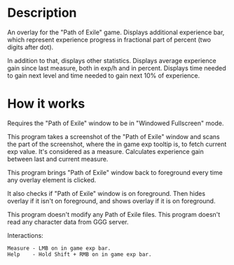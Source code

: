# Description
An overlay for the "Path of Exile" game. Displays additional experience bar, which represent experience progress in fractional part of percent (two digits after dot). 

In addition to that, displays other statistics.
Displays average experience gain since last measure, both in exp/h and in percent. 
Displays time needed to gain next level and time needed to gain next 10% of experience. 

# How it works
Requires the "Path of Exile" window to be in "Windowed Fullscreen" mode.

This program takes a screenshot of the "Path of Exile" window and scans the part of the screenshot, where the in game exp tooltip is, to fetch current exp value. It's considered as a measure. Calculates experience gain between last and current measure.

This program brings "Path of Exile" window back to foreground every time any overlay element is clicked.

It also checks if "Path of Exile" window is on foreground. Then hides overlay if it isn't on foreground, and shows overlay if it is on foreground.

This program doesn't modify any Path of Exile files.
This program doesn't read any character data from GGG server.

Interactions:
```
Measure - LMB on in game exp bar.
Help    - Hold Shift + RMB on in game exp bar.
```

